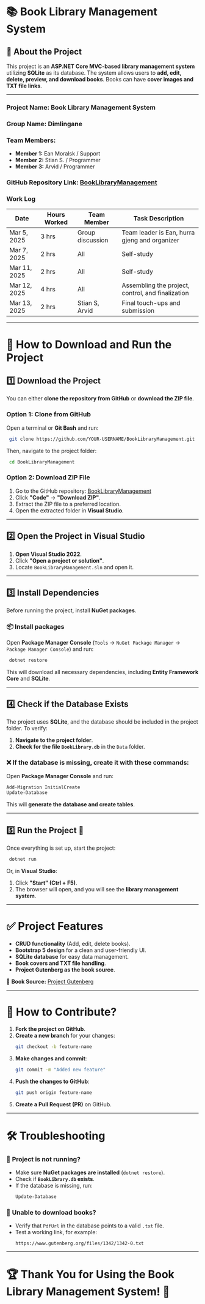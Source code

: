 # 📚 Book Library Management System

## 📝 **About the Project**

This project is an **ASP.NET Core MVC-based library management system** utilizing **SQLite** as its database. The system allows users to **add, edit, delete, preview, and download books**. Books can have **cover images and TXT file links**.

---

### **Project Name:** Book Library Management System  
### **Group Name:** Dimlingane  
### **Team Members:**  
- **Member 1:** Ean Moralsk / Support  
- **Member 2:** Stian S. / Programmer  
- **Member 3:** Arvid / Programmer  

### **GitHub Repository Link:** [BookLibraryManagement](https://github.com/ArvidKodehode/BookLibraryManagement)

### **Work Log**
| Date | Hours Worked | Team Member | Task Description |
|------|-------------|-------------|------------------|
| Mar 5, 2025 | 3 hrs | Group discussion | Team leader is Ean, hurra gjeng and organizer |
| Mar 7, 2025 | 2 hrs | All | Self-study |
| Mar 11, 2025 | 2 hrs | All | Self-study |
| Mar 12, 2025 | 4 hrs | All | Assembling the project, control, and finalization |
| Mar 13, 2025 | 2 hrs | Stian S, Arvid | Final touch-ups and submission |

---

# 🚀 **How to Download and Run the Project**

## **1️⃣ Download the Project**
You can either **clone the repository from GitHub** or **download the ZIP file**.

### **Option 1: Clone from GitHub**
Open a terminal or **Git Bash** and run:
```sh
 git clone https://github.com/YOUR-USERNAME/BookLibraryManagement.git
```
Then, navigate to the project folder:
```sh
 cd BookLibraryManagement
```

### **Option 2: Download ZIP File**
1. Go to the GitHub repository: [BookLibraryManagement](https://github.com/ArvidKodehode/BookLibraryManagement)
2. Click **"Code"** → **"Download ZIP"**.
3. Extract the ZIP file to a preferred location.
4. Open the extracted folder in **Visual Studio**.

---

## **2️⃣ Open the Project in Visual Studio**
1. **Open Visual Studio 2022**.
2. Click **"Open a project or solution"**.
3. Locate `BookLibraryManagement.sln` and open it.

---

## **3️⃣ Install Dependencies**
Before running the project, install **NuGet packages**.

### 📦 **Install packages**
Open **Package Manager Console** (`Tools` → `NuGet Package Manager` → `Package Manager Console`) and run:
```powershell
 dotnet restore
```
This will download all necessary dependencies, including **Entity Framework Core** and **SQLite**.

---

## **4️⃣ Check if the Database Exists**
The project uses **SQLite**, and the database should be included in the project folder. To verify:
1. **Navigate to the project folder**.
2. **Check for the file `BookLibrary.db`** in the `Data` folder.

### ❌ **If the database is missing, create it with these commands:**

Open **Package Manager Console** and run:
```powershell
Add-Migration InitialCreate
Update-Database
```
This will **generate the database and create tables**.

---

## **5️⃣ Run the Project** 🚀
Once everything is set up, start the project:
```sh
 dotnet run
```
Or, in **Visual Studio**:
1. Click **"Start" (Ctrl + F5)**.
2. The browser will open, and you will see the **library management system**.

---

# ✅ **Project Features**
- **CRUD functionality** (Add, edit, delete books).
- **Bootstrap 5 design** for a clean and user-friendly UI.
- **SQLite database** for easy data management.
- **Book covers and TXT file handling**.
- **Project Gutenberg as the book source**.

🔗 **Book Source:** [Project Gutenberg](https://www.gutenberg.org/)

---

# 📌 **How to Contribute?**
1. **Fork the project on GitHub**.
2. **Create a new branch** for your changes:
   ```sh
   git checkout -b feature-name
   ```
3. **Make changes and commit**:
   ```sh
   git commit -m "Added new feature"
   ```
4. **Push the changes to GitHub**:
   ```sh
   git push origin feature-name
   ```
5. **Create a Pull Request (PR)** on GitHub.

---

# 🛠 **Troubleshooting**
### 🔴 **Project is not running?**
- Make sure **NuGet packages are installed** (`dotnet restore`).
- Check if **`BookLibrary.db` exists**.
- If the database is missing, run:
  ```powershell
  Update-Database
  ```

### 🔴 **Unable to download books?**
- Verify that `PdfUrl` in the database points to a valid `.txt` file.
- Test a working link, for example:  
  ```
  https://www.gutenberg.org/files/1342/1342-0.txt
  ```

---

# 🏆 **Thank You for Using the Book Library Management System!** 🎉
